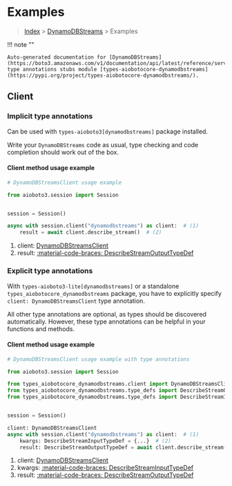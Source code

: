 # Examples

> [Index](../README.md) > [DynamoDBStreams](./README.md) > Examples

!!! note ""

    Auto-generated documentation for [DynamoDBStreams](https://boto3.amazonaws.com/v1/documentation/api/latest/reference/services/dynamodbstreams.html#dynamodbstreams)
    type annotations stubs module [types-aiobotocore-dynamodbstreams](https://pypi.org/project/types-aiobotocore-dynamodbstreams/).

## Client

### Implicit type annotations

Can be used with `types-aioboto3[dynamodbstreams]` package installed.

Write your `DynamoDBStreams` code as usual,
type checking and code completion should work out of the box.



#### Client method usage example

```python
# DynamoDBStreamsClient usage example

from aioboto3.session import Session


session = Session()

async with session.client("dynamodbstreams") as client:  # (1)
    result = await client.describe_stream()  # (2)
```

1. client: [DynamoDBStreamsClient](./client.md)
2. result: [:material-code-braces: DescribeStreamOutputTypeDef](./type_defs.md#describestreamoutputtypedef)






### Explicit type annotations

With `types-aioboto3-lite[dynamodbstreams]`
or a standalone `types_aiobotocore_dynamodbstreams` package, you have to explicitly specify
`client: DynamoDBStreamsClient` type annotation.

All other type annotations are optional, as types should be discovered automatically.
However, these type annotations can be helpful in your functions and methods.


#### Client method usage example

```python
# DynamoDBStreamsClient usage example with type annotations

from aioboto3.session import Session

from types_aiobotocore_dynamodbstreams.client import DynamoDBStreamsClient
from types_aiobotocore_dynamodbstreams.type_defs import DescribeStreamOutputTypeDef
from types_aiobotocore_dynamodbstreams.type_defs import DescribeStreamInputTypeDef


session = Session()

client: DynamoDBStreamsClient
async with session.client("dynamodbstreams") as client:  # (1)
    kwargs: DescribeStreamInputTypeDef = {...}  # (2)
    result: DescribeStreamOutputTypeDef = await client.describe_stream(**kwargs)  # (3)
```

1. client: [DynamoDBStreamsClient](./client.md)
2. kwargs: [:material-code-braces: DescribeStreamInputTypeDef](./type_defs.md#describestreaminputtypedef)
3. result: [:material-code-braces: DescribeStreamOutputTypeDef](./type_defs.md#describestreamoutputtypedef)







